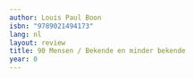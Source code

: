 ```yaml
---
author: Louis Paul Boon
isbn: "9789021494173"
lang: nl
layout: review
title: 90 Mensen / Bekende en minder bekende
year: 0
---
```

